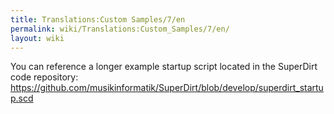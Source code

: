 ```yaml
---
title: Translations:Custom Samples/7/en
permalink: wiki/Translations:Custom_Samples/7/en/
layout: wiki
---
```


You can reference a longer example startup script located in the
SuperDirt code repository:
<https://github.com/musikinformatik/SuperDirt/blob/develop/superdirt_startup.scd>
